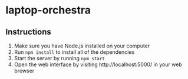 # laptop-orchestra

## Instructions

1. Make sure you have Node.js installed on your computer
2. Run <code>npm install</code> to install all of the dependencies
3. Start the server by running <code>npm start</code>
4. Open the web interface by visiting http://localhost:5000/ in your web browser

